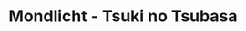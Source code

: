 --- 
title: "Mondlicht - Tsuki no Tsubasa"
publishdate: "2019-5-30T16:48:46+02:00"
src: "https://365manga.net/manga/mondlicht-tsuki-no-tsubasa"
image: "https://data.365manga.net/images/thumbnails/19156-mondlicht-tsuki-no-tsubasa.jpg"
description: "Tsuki no Tsubasa is the story of a group of vampires who are being hunted down by the creations of Dr. Victor Frankenstein. The twist here is that the vampires want nothing more than to be left alone and do their best to not kill anyone... and Frankenstein's creations are all in the form of attractive psychogirls of varying ages."
---
